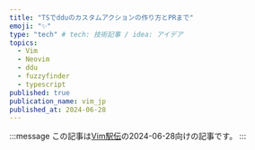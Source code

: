 ```yaml
---
title: "TSでdduのカスタムアクションの作り方とPRまで"
emoji: "✨"
type: "tech" # tech: 技術記事 / idea: アイデア
topics:
  - Vim
  - Neovim
  - ddu
  - fuzzyfinder
  - typescript
published: true
publication_name: vim_jp
published_at: 2024-06-28
---
```


<!-- textlint-disable -->
:::message
この記事は[Vim駅伝](https://vim-jp.org/ekiden/)の2024-06-28向けの記事です。
:::
<!-- textlint-enable -->
